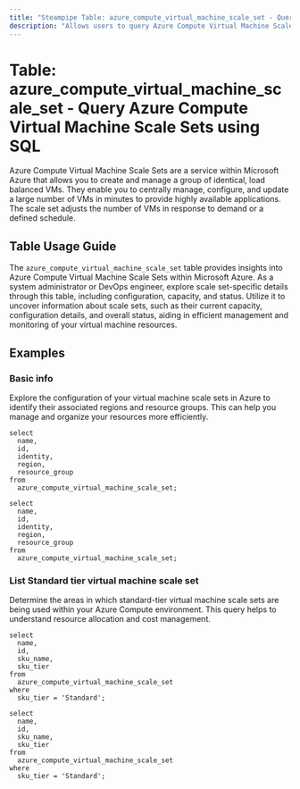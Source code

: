 ```yaml
---
title: "Steampipe Table: azure_compute_virtual_machine_scale_set - Query Azure Compute Virtual Machine Scale Sets using SQL"
description: "Allows users to query Azure Compute Virtual Machine Scale Sets, specifically providing details about the scale set configuration, capacity, and status."
---
```


# Table: azure_compute_virtual_machine_scale_set - Query Azure Compute Virtual Machine Scale Sets using SQL

Azure Compute Virtual Machine Scale Sets are a service within Microsoft Azure that allows you to create and manage a group of identical, load balanced VMs. They enable you to centrally manage, configure, and update a large number of VMs in minutes to provide highly available applications. The scale set adjusts the number of VMs in response to demand or a defined schedule.

## Table Usage Guide

The `azure_compute_virtual_machine_scale_set` table provides insights into Azure Compute Virtual Machine Scale Sets within Microsoft Azure. As a system administrator or DevOps engineer, explore scale set-specific details through this table, including configuration, capacity, and status. Utilize it to uncover information about scale sets, such as their current capacity, configuration details, and overall status, aiding in efficient management and monitoring of your virtual machine resources.

## Examples

### Basic info
Explore the configuration of your virtual machine scale sets in Azure to identify their associated regions and resource groups. This can help you manage and organize your resources more efficiently.

```sql+postgres
select
  name,
  id,
  identity,
  region,
  resource_group
from
  azure_compute_virtual_machine_scale_set;
```

```sql+sqlite
select
  name,
  id,
  identity,
  region,
  resource_group
from
  azure_compute_virtual_machine_scale_set;
```

### List Standard tier virtual machine scale set
Determine the areas in which standard-tier virtual machine scale sets are being used within your Azure Compute environment. This query helps to understand resource allocation and cost management.

```sql+postgres
select
  name,
  id,
  sku_name,
  sku_tier
from
  azure_compute_virtual_machine_scale_set
where
  sku_tier = 'Standard';
```

```sql+sqlite
select
  name,
  id,
  sku_name,
  sku_tier
from
  azure_compute_virtual_machine_scale_set
where
  sku_tier = 'Standard';
```